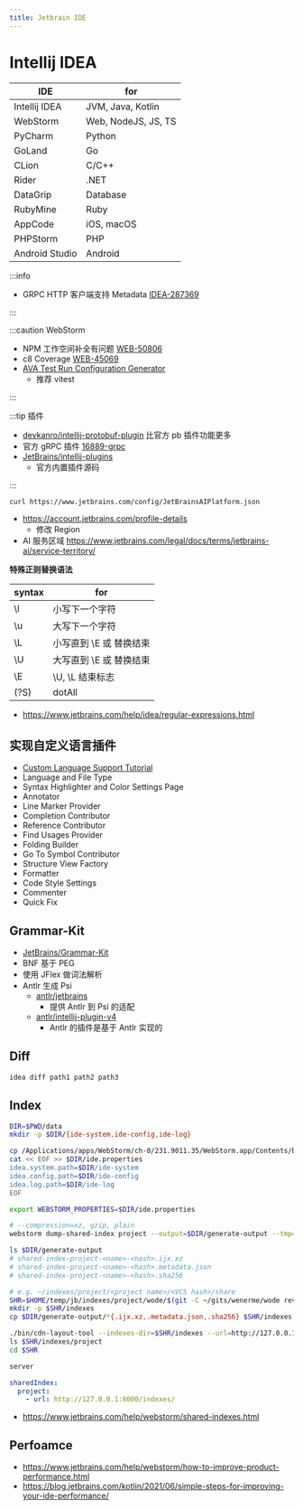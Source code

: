 ```yaml
---
title: Jetbrain IDE
---
```


# Intellij IDEA

| IDE            | for                 |
| -------------- | ------------------- |
| Intellij IDEA  | JVM, Java, Kotlin   |
| WebStorm       | Web, NodeJS, JS, TS |
| PyCharm        | Python              |
| GoLand         | Go                  |
| CLion          | C/C++               |
| Rider          | .NET                |
| DataGrip       | Database            |
| RubyMine       | Ruby                |
| AppCode        | iOS, macOS          |
| PHPStorm       | PHP                 |
| Android Studio | Android             |

:::info

- GRPC HTTP 客户端支持 Metadata [IDEA-287369](https://youtrack.jetbrains.com/issue/IDEA-287369)

:::

:::caution WebStorm

- NPM 工作空间补全有问题 [WEB-50806](https://youtrack.jetbrains.com/issue/WEB-50806)
- c8 Coverage [WEB-45069](https://youtrack.jetbrains.com/issue/WEB-45069)
- [AVA Test Run Configuration Generator](https://plugins.jetbrains.com/plugin/13835-ava-test-run-configuration-generator)
  - 推荐 vitest

:::

:::tip 插件

- [devkanro/intellij-protobuf-plugin](https://github.com/devkanro/intellij-protobuf-plugin)
  比官方 pb 插件功能更多
- 官方 gRPC 插件 [16889-grpc](https://plugins.jetbrains.com/plugin/16889-grpc)
- [JetBrains/intellij-plugins](https://github.com/JetBrains/intellij-plugins)
  - 官方内置插件源码

:::

```bash
curl https://www.jetbrains.com/config/JetBrainsAIPlatform.json
```

- https://account.jetbrains.com/profile-details
  - 修改 Region
- AI 服务区域 https://www.jetbrains.com/legal/docs/terms/jetbrains-ai/service-territory/

**特殊正则替换语法**

| syntax | for                     |
| ------ | ----------------------- |
| \l     | 小写下一个字符          |
| \u     | 大写下一个字符          |
| \L     | 小写直到 \E 或 替换结束 |
| \U     | 大写直到 \E 或 替换结束 |
| \E     | \U, \L 结束标志         |
| (?S)    | dotAll                    |

- https://www.jetbrains.com/help/idea/regular-expressions.html

## 实现自定义语言插件

- [Custom Language Support Tutorial](http://www.jetbrains.org/intellij/sdk/docs/tutorials/custom_language_support_tutorial.html)
- Language and File Type
- Syntax Highlighter and Color Settings Page
- Annotator
- Line Marker Provider
- Completion Contributor
- Reference Contributor
- Find Usages Provider
- Folding Builder
- Go To Symbol Contributor
- Structure View Factory
- Formatter
- Code Style Settings
- Commenter
- Quick Fix

## Grammar-Kit

- [JetBrains/Grammar-Kit](https://github.com/JetBrains/Grammar-Kit)
- BNF 基于 PEG
- 使用 JFlex 做词法解析
- Antlr 生成 Psi
  - [antlr/jetbrains](https://github.com/antlr/jetbrains)
    - 提供 Antlr 到 Psi 的适配
  - [antlr/intellij-plugin-v4](https://github.com/antlr/intellij-plugin-v4)
    - Antlr 的插件是基于 Antlr 实现的

## Diff

```bash
idea diff path1 path2 path3
```


## Index

```bash
DIR=$PWD/data
mkdir -p $DIR/{ide-system,ide-config,ide-log}

cp /Applications/apps/WebStorm/ch-0/231.9011.35/WebStorm.app/Contents/bin/idea.properties $DIR/ide.properties
cat << EOF >> $DIR/ide.properties
idea.system.path=$DIR/ide-system
idea.config.path=$DIR/ide-config
idea.log.path=$DIR/ide-log
EOF

export WEBSTORM_PROPERTIES=$DIR/ide.properties

# --compression=xz, gzip, plain
webstorm dump-shared-index project --output=$DIR/generate-output --tmp=$DIR/temp --project-dir=$HOME/gits/wenerme/wode --project-id=wode --commit=$(git -C ~/gits/wenerme/wode rev-parse HEAD)

ls $DIR/generate-output
# shared-index-project-<name>-<hash>.ijx.xz
# shared-index-project-<name>-<hash>.metadata.json
# shared-index-project-<name>-<hash>.sha256

# e.g. ~/indexes/project/<project name>/<VCS hash>/share
SHR=$HOME/temp/jb/indexes/project/wode/$(git -C ~/gits/wenerme/wode rev-parse HEAD)/share
mkdir -p $SHR/indexes
cp $DIR/generate-output/*{.ijx.xz,.metadata.json,.sha256} $SHR/indexes

./bin/cdn-layout-tool --indexes-dir=$SHR/indexes --url=http://127.0.0.1:8000/indexes
ls $SHR/indexes/project
cd $SHR

server
```

```yaml title="$PROJECT_DIR/intellij.yaml"
sharedIndex:
  project:
    - url: http://127.0.0.1:8000/indexes/
```

- https://www.jetbrains.com/help/webstorm/shared-indexes.html

## Perfoamce

- https://www.jetbrains.com/help/webstorm/how-to-improve-product-performance.html
- https://blog.jetbrains.com/kotlin/2021/06/simple-steps-for-improving-your-ide-performance/
